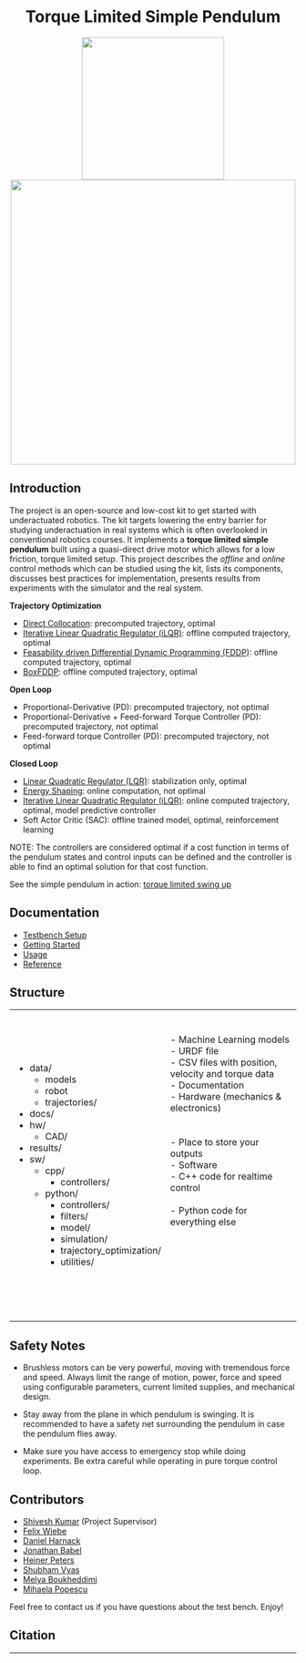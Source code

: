 <div align="center">

#  Torque Limited Simple Pendulum
</div>

<div align="center">
<img width="250" src="../hw/simple_pendulum_CAD.png">
<img width="500" src="../docs/pendulum_swingup_animation.gif">
</div>

## Introduction #

The project is an open-source and low-cost kit to get started with underactuated robotics. The kit targets lowering the entry barrier for studying underactuation in real systems which is often overlooked in conventional robotics courses. It implements a **torque limited simple pendulum** built using a quasi-direct drive motor which allows for a low friction, torque limited setup. This project describes the _offline_ and _online_ control methods which can be studied using the kit, lists its components, discusses best practices for implementation, presents results from experiments with the simulator and the real system.

**Trajectory Optimization**
* [Direct Collocation](https://git.hb.dfki.de/underactuated-robotics/release_version/torque_limited_simple_pendulum/-/tree/master/sw/python/trajectory_optimization/direct_collocation): precomputed trajectory, optimal
* [Iterative Linear Quadratic Regulator (iLQR)](sw/python/trajectory_optimization/iLQR/README.md): offline computed trajectory, optimal
* [Feasability driven Differential Dynamic Programming (FDDP)](https://git.hb.dfki.de/underactuated-robotics/release_version/torque_limited_simple_pendulum/-/blob/master/sw/python/controllers/OC_DDP_SimplePendulum/README.md): offline computed trajectory, optimal
* [BoxFDDP](https://git.hb.dfki.de/underactuated-robotics/release_version/torque_limited_simple_pendulum/-/blob/master/sw/python/controllers/OC_DDP_SimplePendulum/README.md): offline computed trajectory, optimal

**Open Loop**
* Proportional-Derivative (PD): precomputed trajectory, not optimal
* Proportional-Derivative + Feed-forward Torque Controller (PD): precomputed trajectory, not optimal
* Feed-forward torque Controller (PD): precomputed trajectory, not optimal

**Closed Loop**
* [Linear Quadratic Regulator (LQR)](sw/python/controllers/LQR/README.md): stabilization only, optimal
* [Energy Shaping](sw/python/controllers/energy_shaping/README.md): online computation, not optimal
* [Iterative Linear Quadratic Regulator (iLQR)](sw/python/controllers/iLQR/README.md): online computed trajectory, optimal, model predictive controller
* Soft Actor Critic (SAC): offline trained model, optimal, reinforcement learning

NOTE: The controllers are considered optimal if a cost function in terms of the pendulum states and control inputs can be defined and the controller is able to find an optimal solution for that cost function.

See the simple pendulum in action: [torque limited swing up](/docs/simple_pendulum_swingup.mp4)


## Documentation 

* [Testbench Setup](docs/testbench_setup.md)
* [Getting Started](docs/getting_started.md)
* [Usage](docs/usage.md)
* [Reference](docs/reference.md)


## Structure #

<table>
	<tr>
        <td><ul>
                <li>data/
                <ul>
                    <li>models</li>
                    <li>robot</li>
                    <li>trajectories/</li>
                </ul>
                <li>docs/</li>
                <li>hw/
                <ul>
                    <li>CAD/</li>
                </ul>
                <li>results/</li>
                <li>sw/
                <ul>
                    <li>cpp/
                    <ul>
                        <li>controllers/</li>
                    </ul>
                    <li>python/
                    <ul>
                        <li>controllers/</li>
                        <li>filters/</li>
                        <li>model/</li>
                        <li>simulation/</li>
                        <li>trajectory_optimization/</li>
                        <li>utilities/</li>
                </ul>
                </ul>
            </ul></td>    
		<td> <br>  <br>- Machine Learning models <br> - URDF file <br> - CSV files with position, velocity and torque data <br>- Documentation <br> - Hardware (mechanics & electronics) <br> <br> <br> - Place to store your outputs  <br> - Software <br> - C++ code for realtime control <br> <br> - Python code for everything else <br>  <br>  <br>  <br>  <br>  <br> <br> <br> &emsp;  &emsp;  &emsp;  &emsp;  &emsp;  &emsp;
           </td>
    </tr>
</table>


## Safety Notes #

* Brushless motors can be very powerful, moving with tremendous force and speed. Always limit the range of motion, power, force and speed using configurable parameters, current limited supplies, and mechanical design.

* Stay away from the plane in which pendulum is swinging. It is recommended to have a safety net surrounding the pendulum in case the pendulum flies away.

* Make sure you have access to emergency stop while doing experiments. Be extra careful while operating in pure torque control loop. 

## Contributors #

* [Shivesh Kumar](https://robotik.dfki-bremen.de/en/about-us/staff/shku02.html) (Project Supervisor)
* [Felix Wiebe](https://robotik.dfki-bremen.de/en/about-us/staff/fewi01.html)
* [Daniel Harnack](https://robotik.dfki-bremen.de/en/about-us/staff/daha03.html)
* [Jonathan Babel](https://robotik.dfki-bremen.de/en/about-us/staff/joba02.html)
* [Heiner Peters](https://robotik.dfki-bremen.de/en/about-us/staff/hepe02.html)
* [Shubham Vyas](https://robotik.dfki-bremen.de/en/about-us/staff/shvy01/)
* [Melya Boukheddimi](https://robotik.dfki-bremen.de/en/about-us/staff/mebo01/)
* [Mihaela Popescu](https://robotik.dfki-bremen.de/en/about-us/staff/mipo02/)

Feel free to contact us if you have questions about the test bench. Enjoy!

## Citation #


-----------------------------------------------------------------------------------------------------------------------------
